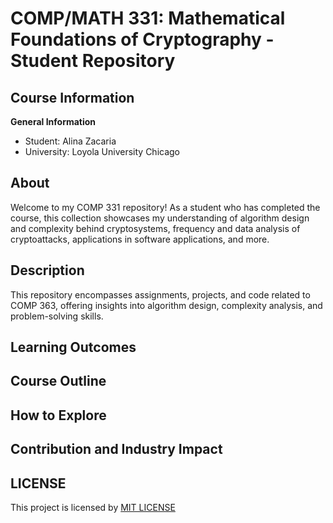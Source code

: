 # COMP/MATH 331: Mathematical Foundations of Cryptography - Student Repository

## Course Information

**General Information**
- Student: Alina Zacaria
- University: Loyola University Chicago

## About

Welcome to my COMP 331 repository! As a student who has completed the course, this collection showcases my understanding of algorithm design and complexity behind cryptosystems, frequency and data analysis of cryptoattacks, applications in software applications, and more.

## Description

This repository encompasses assignments, projects, and code related to COMP 363, offering insights into algorithm design, complexity analysis, and problem-solving skills.

## Learning Outcomes

## Course Outline

## How to Explore

## Contribution and Industry Impact

## LICENSE
This project is licensed by [MIT LICENSE](LICENSE)

